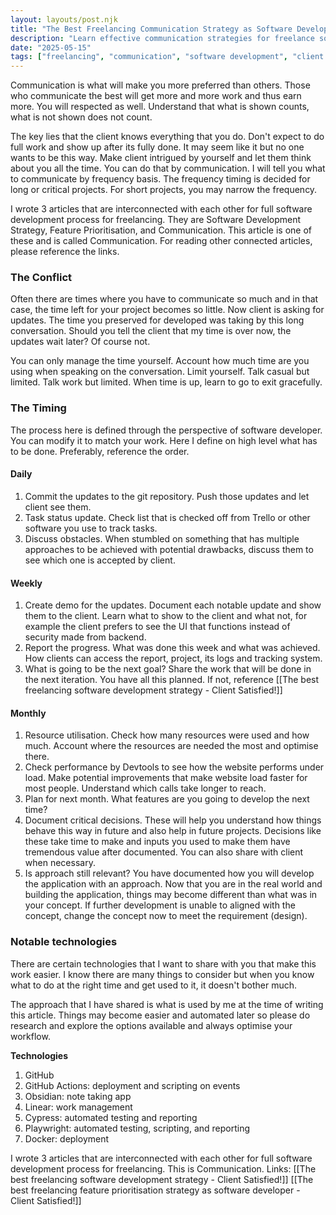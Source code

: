 ```yaml
---
layout: layouts/post.njk
title: "The Best Freelancing Communication Strategy as Software Developer - Client Satisfied!"
description: "Learn effective communication strategies for freelance software developers to keep clients satisfied, manage time, and handle conflicts."
date: "2025-05-15"
tags: ["freelancing", "communication", "software development", "client management"]
---
```

Communication is what will make you more preferred than others. Those who communicate the best will get more and more work and thus earn more. You will respected as well. Understand that what is shown counts, what is not shown does not count.

The key lies that the client knows everything that you do. Don't expect to do full work and show up after its fully done. It may seem like it but no one wants to be this way. Make client intrigued by yourself and let them think about you all the time. You can do that by communication. I will tell you what to communicate by frequency basis. The frequency timing is decided for long or critical projects. For short projects, you may narrow the frequency.

I wrote 3 articles that are interconnected with each other for full software development process for freelancing. They are Software Development Strategy, Feature Prioritisation, and Communication. This article is one of these and is called Communication. For reading other connected articles, please reference the links.

### The Conflict
Often there are times where you have to communicate so much and in that case, the time left for your project becomes so little. Now client is asking for updates. The time you preserved for developed was taking by this long conversation. Should you tell the client that my time is over now, the updates wait later? Of course not.

You can only manage the time yourself. Account how much time are you using when speaking on the conversation. Limit yourself. Talk casual but limited. Talk work but limited. When time is up, learn to go to exit gracefully. 

### The Timing
The process here is defined through the perspective of software developer. You can modify it to match your work. Here I define on high level what has to be done. Preferably, reference the order.
#### Daily
1. Commit the updates to the git repository. Push those updates and let client see them.
2. Task status update. Check list that is checked off from Trello or other software you use to track tasks. 
3. Discuss obstacles. When stumbled on something that has multiple approaches to be achieved with potential drawbacks, discuss them to see which one is accepted by client.

#### Weekly
1. Create demo for the updates. Document each notable update and show them to the client. Learn what to show to the client and what not, for example the client prefers to see the UI that functions instead of security made from backend. 
2. Report the progress. What was done this week and what was achieved. How clients can access the report, project, its logs and tracking system.
3. What is going to be the next goal? Share the work that will be done in the next iteration. You have all this planned. If not, reference [[The best freelancing software development strategy - Client Satisfied!]]

#### Monthly
1. Resource utilisation. Check how many resources were used and how much. Account where the resources are needed the most and optimise there.
2. Check performance by Devtools to see how the website performs under load. Make potential improvements that make website load faster for most people. Understand which calls take longer to reach.
3. Plan for next month. What features are you going to develop the next time?
4. Document critical decisions. These will help you understand how things behave this way in future and also help in future projects. Decisions like these take time to make and inputs you used to make them have tremendous value after documented. You can also share with client when necessary.
5. Is approach still relevant? You have documented how you will develop the application with an approach. Now that you are in the real world and building the application, things may become different than what was in your concept. If further development is unable to aligned with the concept, change the concept now to meet the requirement (design).

### Notable technologies
There are certain technologies that I want to share with you that make this work easier. I know there are many things to consider but when you know what to do at the right time and get used to it, it doesn't bother much. 

The approach that I have shared is what is used by me at the time of writing this article. Things may become easier and automated later so please do research and explore the options available and always optimise your workflow.

**Technologies**
1. GitHub
2. GitHub Actions: deployment and scripting on events
3. Obsidian: note taking app
4. Linear: work management
5. Cypress: automated testing and reporting
6. Playwright: automated testing, scripting, and reporting
7. Docker: deployment

I wrote 3 articles that are interconnected with each other for full software development process for freelancing. This is Communication.
Links:
[[The best freelancing software development strategy - Client Satisfied!]]
[[The best freelancing feature prioritisation strategy as software developer - Client Satisfied!]]
